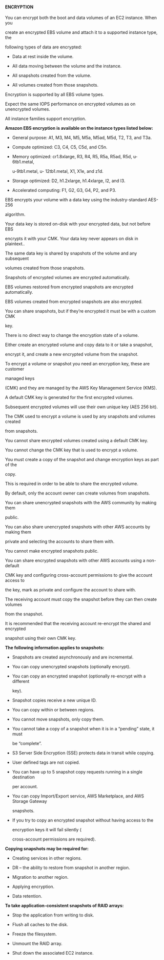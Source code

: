 #### ENCRYPTION


You can encrypt both the boot and data volumes of an EC2 instance. When you

create an encrypted EBS volume and attach it to a supported instance type, the

following types of data are encrypted:


- Data at rest inside the volume.

- All data moving between the volume and the instance.

- All snapshots created from the volume.

- All volumes created from those snapshots.


Encryption is supported by all EBS volume types.


Expect the same IOPS performance on encrypted volumes as on unencrypted volumes.


All instance families support encryption.


**Amazon EBS encryption is available on the instance types listed below:**


- General purpose: A1, M3, M4, M5, M5a, M5ad, M5d, T2, T3, and T3a.

- Compute optimized: C3, C4, C5, C5d, and C5n.

- Memory optimized: cr1.8xlarge, R3, R4, R5, R5a, R5ad, R5d, u-6tb1.metal,

  u-9tb1.metal, u- 12tb1.metal, X1, X1e, and z1d.

- Storage optimized: D2, h1.2xlarge, h1.4xlarge, I2, and I3.

- Accelerated computing: F1, G2, G3, G4, P2, and P3.


EBS encrypts your volume with a data key using the industry-standard AES- 256

algorithm.


Your data key is stored on-disk with your encrypted data, but not before EBS

encrypts it with your CMK. Your data key never appears on disk in plaintext..


The same data key is shared by snapshots of the volume and any subsequent

volumes created from those snapshots.


Snapshots of encrypted volumes are encrypted automatically.


EBS volumes restored from encrypted snapshots are encrypted automatically.


EBS volumes created from encrypted snapshots are also encrypted.


You can share snapshots, but if they’re encrypted it must be with a custom CMK

key.


There is no direct way to change the encryption state of a volume.


Either create an encrypted volume and copy data to it or take a snapshot,

encrypt it, and create a new encrypted volume from the snapshot.


To encrypt a volume or snapshot you need an encryption key, these are customer

managed keys

(CMK) and they are managed by the AWS Key Management Service (KMS).


A default CMK key is generated for the first encrypted volumes.


Subsequent encrypted volumes will use their own unique key (AES 256 bit).


The CMK used to encrypt a volume is used by any snapshots and volumes created

from snapshots.


You cannot share encrypted volumes created using a default CMK key.


You cannot change the CMK key that is used to encrypt a volume.


You must create a copy of the snapshot and change encryption keys as part of the

copy.


This is required in order to be able to share the encrypted volume.


By default, only the account owner can create volumes from snapshots.


You can share unencrypted snapshots with the AWS community by making them

public.


You can also share unencrypted snapshots with other AWS accounts by making them

private and selecting the accounts to share them with.


You cannot make encrypted snapshots public.


You can share encrypted snapshots with other AWS accounts using a non-default

CMK key and configuring cross-account permissions to give the account access to

the key, mark as private and configure the account to share with.


The receiving account must copy the snapshot before they can then create volumes

from the snapshot.


It is recommended that the receiving account re-encrypt the shared and encrypted

snapshot using their own CMK key.


**The following information applies to snapshots:**


- Snapshots are created asynchronously and are incremental.

- You can copy unencrypted snapshots (optionally encrypt).

- You can copy an encrypted snapshot (optionally re-encrypt with a different

  key).

- Snapshot copies receive a new unique ID.

- You can copy within or between regions.



- You cannot move snapshots, only copy them.

- You cannot take a copy of a snapshot when it is in a “pending” state, it must

  be “complete”.

- S3 Server Side Encryption (SSE) protects data in transit while copying.

- User defined tags are not copied.

- You can have up to 5 snapshot copy requests running in a single destination

  per account.

- You can copy Import/Export service, AWS Marketplace, and AWS Storage Gateway

  snapshots.

- If you try to copy an encrypted snapshot without having access to the

  encryption keys it will fail silently (

  cross-account permissions are required).


**Copying snapshots may be required for:**


- Creating services in other regions.

- DR – the ability to restore from snapshot in another region.

- Migration to another region.

- Applying encryption.

- Data retention.


**To take application-consistent snapshots of RAID arrays:**


- Stop the application from writing to disk.

- Flush all caches to the disk.

- Freeze the filesystem.

- Unmount the RAID array.

- Shut down the associated EC2 instance.

